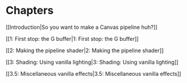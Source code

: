 # Chapters
[[Introduction|So you want to make a Canvas pipeline huh?]]

[[1: First stop: the G buffer|1: First stop: the G buffer]]

[[2: Making the pipeline shader|2: Making the pipeline shader]]

[[3: Shading: Using vanilla lighting|3: Shading: Using vanilla lighting]]

[[3.5: Miscellaneous vanilla effects|3.5: Miscellaneous vanilla effects]]